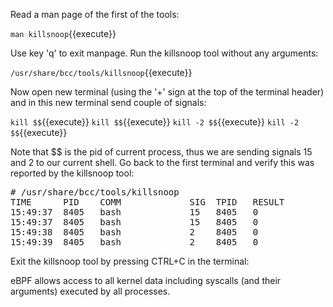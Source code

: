 Read a man page of the first of the tools:

`man killsnoop`{{execute}} 

Use key 'q' to exit manpage.
Run the killsnoop tool without any arguments:

`/usr/share/bcc/tools/killsnoop`{{execute}}

Now open new terminal (using the '+' sign at the top of the terminal header)
and in this new terminal send couple of signals:

`kill $$`{{execute}}
`kill $$`{{execute}}
`kill -2 $$`{{execute}}
`kill -2 $$`{{execute}}

Note that $$ is the pid of current process, thus we are sending signals 15 and 2 to our current shell.
Go back to the first terminal and verify this was reported by the killsnoop tool:

<pre class="file">
# /usr/share/bcc/tools/killsnoop
TIME      PID    COMM             SIG  TPID   RESULT
15:49:37  8405   bash             15   8405   0
15:49:37  8405   bash             15   8405   0
15:49:38  8405   bash             2    8405   0
15:49:39  8405   bash             2    8405   0
</pre>

Exit the killsnoop tool by pressing CTRL+C in the terminal:

eBPF allows access to all kernel data including syscalls (and their arguments) executed by all processes.
